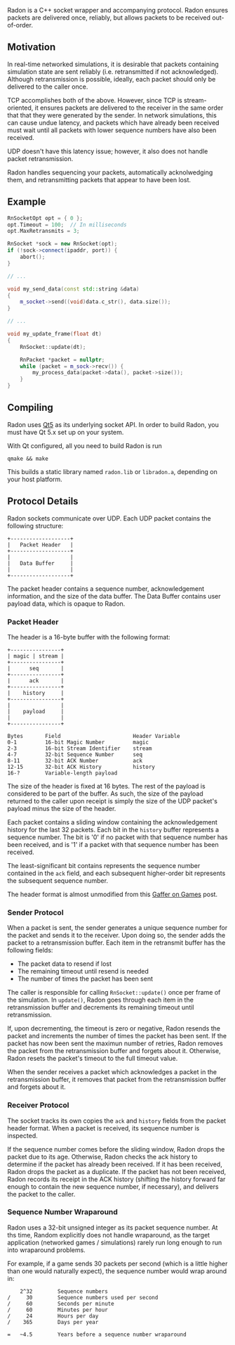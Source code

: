 
Radon is a C++ socket wrapper and accompanying protocol.
Radon ensures packets are delivered once, reliably, but allows packets to
be received out-of-order.

## Motivation

In real-time networked simulations, it is desirable that packets
containing simulation state are sent reliably (i.e. retransmitted if not
acknowledged).
Although retransmission is possible, ideally, each packet should only be
delivered to the caller once.

TCP accomplishes both of the above.
However, since TCP is stream-oriented, it ensures packets are delivered
to the receiver in the same order that that they were generated by the
sender.
In network simulations, this can cause undue latency, and packets which
have already been received must wait until all packets with lower sequence
numbers have also been received.

UDP doesn't have this latency issue; however, it also does not handle
packet retransmission.

Radon handles sequencing your packets, automatically acknolwedging them,
and retransmitting packets that appear to have been lost.

## Example

```cpp
RnSocketOpt opt = { 0 };
opt.Timeout = 100;  // In milliseconds
opt.MaxRetransmits = 3;

RnSocket *sock = new RnSocket(opt);
if (!sock->connect(ipaddr, port)) {
    abort();
}

// ...

void my_send_data(const std::string &data)
{
    m_socket->send((void)data.c_str(), data.size());
}

// ...

void my_update_frame(float dt)
{
    RnSocket::update(dt);

    RnPacket *packet = nullptr;
    while (packet = m_sock->recv()) {
        my_process_data(packet->data(), packet->size());
    }
}
```

## Compiling

Radon uses [Qt5](http://qt.io) as its underlying socket API.
In order to build Radon, you must have Qt 5.x set up on your system.

With Qt configured, all you need to build Radon is run

    qmake && make

This builds a static library named `radon.lib` or `libradon.a`,
depending on your host platform.

## Protocol Details

Radon sockets communicate over UDP.
Each UDP packet contains the following structure:

    +-------------------+
    |   Packet Header   |
    +-------------------+
    |                   |
    |   Data Buffer     |
    |                   |
    +-------------------+

The packet header contains a sequence number, acknowledgement information,
and the size of the data buffer.
The Data Buffer contains user payload data, which is opaque to Radon.

### Packet Header

The header is a 16-byte buffer with the following format:

    +----------------+
    | magic | stream |
    +----------------+
    |      seq       |
    +----------------+
    |      ack       |
    +----------------+
    |    history     |
    +----------------+
    |                |
    |    payload     |
    |                |
    +----------------+

    Bytes       Field                       Header Variable
    0-1         16-bit Magic Number         magic
    2-3         16-bit Stream Identifier    stream
    4-7         32-bit Sequence Number      seq
    8-11        32-bit ACK Number           ack
    12-15       32-bit ACK History          history
    16-?        Variable-length payload

The size of the header is fixed at 16 bytes.
The rest of the payload is considered to be part of the buffer.
As such, the size of the payload returned to the caller upon receipt
is simply the size of the UDP packet's payload minus the size of the header.

Each packet contains a sliding window containing the acknowledgement
history for the last 32 packets. 
Each bit in the `history` buffer represents a sequence number.
The bit is '0' if no packet with that sequence number has been received,
and is '1' if a packet with that sequence number has been received.

The least-significant bit contains represents the sequence number
contained in the `ack` field, and each subsequent higher-order bit
represents the subsequent sequence number.

The header format is almost unmodified from this
[Gaffer on Games](http://gafferongames.com/networking-for-game-programmers/reliability-and-flow-control/)
post.

### Sender Protocol

When a packet is sent, the sender generates a unique sequence number for
the packet and sends it to the receiver.
Upon doing so, the sender adds the packet to a retransmission buffer.
Each item in the retransmit buffer has the following fields:

* The packet data to resend if lost
* The remaining timeout until resend is needed
* The number of times the packet has been sent

The caller is responsible for calling `RnSocket::update()` once per
frame of the simulation.
In `update()`, Radon goes through each item in the retransmission buffer
and decrements its remaining timeout until retransmission.

If, upon decrementing, the timeout is zero or negative, Radon resends the
packet and increments the number of times the packet has been sent.
If the packet has now been sent the maximun number of retries, Radon
removes the packet from the retransmission buffer and forgets about it.
Otherwise, Radon resets the packet's timeout to the full timeout value.

When the sender receives a packet which acknowledges a packet in the
retransmission buffer, it removes that packet from the retransmission
buffer and forgets about it.

### Receiver Protocol

The socket tracks its own copies the `ack` and `history` fields from the
packet header format.
When a packet is received, its sequence number is inspected.

If the sequence number comes before the sliding window, Radon drops the
packet due to its age.
Otherwise, Radon checks the ack history to determine if the packet has
already been received.
If it has been received, Radon drops the packet as a duplicate.
If the packet has not been received, Radon records its receipt in the
ACK history (shifting the history forward far enough to contain the
new sequence number, if necessary), and delivers the packet to the caller.

### Sequence Number Wraparound

Radon uses a 32-bit unsigned integer as its packet sequence number.
At ths time, Random explicitly does not handle wraparound, as the target
application (networked games / simulations) rarely run long enough to
run into wraparound problems.

For example, if a game sends 30 packets per second (which is a little
higher than one would naturally expect), the sequence number would wrap
around in:

        2^32        Sequence numbers
    /     30        Sequence numbers used per second
    /     60        Seconds per minute
    /     60        Minutes per hour
    /     24        Hours per day
    /    365        Days per year

    =   ~4.5        Years before a sequence number wraparound

